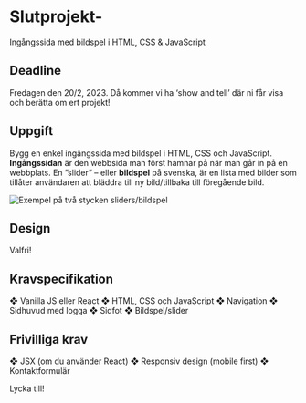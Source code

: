 # Slutprojekt-
Ingångssida med bildspel i HTML, CSS &amp; JavaScript


## Deadline
Fredagen den 20/2, 2023. Då kommer vi ha ‘show and tell’ där ni får visa och berätta om ert
projekt!

## Uppgift
Bygg en enkel ingångssida med bildspel i HTML, CSS och JavaScript. 
**Ingångssidan** är den webbsida man först hamnar på när man går in på en webbplats. 
En ”slider” – eller **bildspel** på svenska, är en lista med bilder som tillåter användaren att bläddra till ny bild/tillbaka till
föregående bild.


![**Exempel på två stycken sliders/bildspel**](https://ps.w.org/carousel-block/assets/screenshot-1.png?rev=2665577)

## Design
Valfri!

## Kravspecifikation
❖ Vanilla JS eller React
❖ HTML, CSS och JavaScript
❖ Navigation
❖ Sidhuvud med logga
❖ Sidfot
❖ Bildspel/slider

## Frivilliga krav
❖ JSX (om du använder React)
❖ Responsiv design (mobile first)
❖ Kontaktformulär

Lycka till! 
